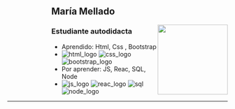 <div style="margin-left: 20%;">
	<h2>María Mellado</h2>
	<img align="right" height="160" width="160" src="https://gifdb.com/images/high/serious-purple-typing-cat-k07hmiokp97s2o3b.gif">
	<h3> Estudiante autodidacta</h3>
</div>
<ul style="margin-left: 20%;">
	<!--
	<li>Trabajando en:
		<a href="https://github.com/keaguirre/cafeScript">cafeScript</a> y
		<a href="https://github.com/keaguirre/cafeScript-Backend">cafeScript Backend </a>
	</li>
	-->
	<li>
		Aprendido: Html, Css , Bootstrap
	</li>	
	<li>
		<img src="https://img.icons8.com/dusk/64/html-5.png" alt="html_logo">
		<img src="https://img.icons8.com/dusk/64/css3.png" alt="css_logo">
		<img src="https://img.icons8.com/nolan/64/bootstrap.png" alt="bootstrap_logo">
  	</li>
	<li>
		Por aprender: JS, Reac, SQL, Node	
   	</li>
    	<li>
		<img src="https://img.icons8.com/dusk/64/javascript-logo.png" alt="js_logo">
		<img src="https://img.icons8.com/dusk/64/react.png" alt="reac_logo">
		<img src="https://img.icons8.com/dusk/64/database.png" alt="sql">
		<img src="https://img.icons8.com/nolan/64/node-js.png" alt="node_logo">
  	</li>
   	

</ul>

<hr>
<!--
<table style="margin-left: 20%;">
	<th>Experiencia estudiante:</th>
	<tr>
		<td>
			<img src="https://img.icons8.com/color/32/000000/red-hat.png" alt="logo_redhat">
			<img src="https://img.icons8.com/color/32/000000/centos.png" alt="logo_centos">
			<img src="https://img.icons8.com/color/32/000000/ubuntu--v1.png" alt="ubuntu_logo">
			<img src="https://img.icons8.com/fluency/32/000000/fedora.png" alt="fedora_logo">
			<img src="https://img.icons8.com/color/32/000000/python--v1.png" alt="python_logo">
			<img src="https://img.icons8.com/color/32/000000/java-coffee-cup-logo--v1.png" alt="java logo">
			<img src="https://img.icons8.com/external-tal-revivo-color-tal-revivo/32/external-angular-a-typescript-based-open-source-web-application-framework-logo-color-tal-revivo.png" alt="external-angular-a-typescript-based-open-source-web-application-framework-logo-color-tal-revivo"/>
		</td>
	</tr>
	<tr>
		<td>
			<img src="https://img.icons8.com/color/32/000000/html-5--v1.png" alt="html_logo">
			<img src="https://img.icons8.com/color/32/000000/css3.png" alt="css_logo">
			<img src="https://img.icons8.com/color/32/000000/javascript--v1.png" alt="Javascript_logo">
			<img src="https://img.icons8.com/color/32/typescript.png" alt="typescript"/>
			<img src="https://img.icons8.com/color/32/tailwindcss.png" alt="tailwindcss"/>
			<img src="https://img.icons8.com/color/32/000000/django.png" alt="django_logo">
			<img src="https://img.icons8.com/color/32/null/ionic.png"/>
		</td>
	</tr>
</table>
-->
